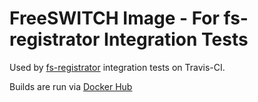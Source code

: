 # FreeSWITCH Image - For fs-registrator Integration Tests

Used by [fs-registrator](https://github.com/CpuID/fs-registrator) integration tests on Travis-CI.

Builds are run via [Docker Hub](https://hub.docker.com/r/cpuid/freeswitch-fs-registrator/)
